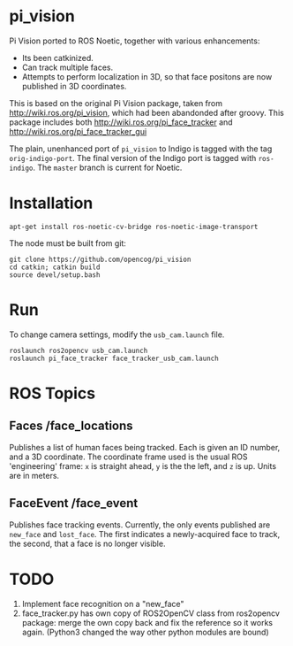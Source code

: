 pi_vision
=========

Pi Vision ported to ROS Noetic, together with various enhancements:
* Its been catkinized.
* Can track multiple faces.
* Attempts to perform localization in 3D, so that face positons are now
  published in 3D coordinates.

This is based on the original Pi Vision package, taken from
http://wiki.ros.org/pi_vision, which had been abandonded after groovy.
This package includes both http://wiki.ros.org/pi_face_tracker
and http://wiki.ros.org/pi_face_tracker_gui

The plain, unenhanced  port of `pi_vision` to Indigo is tagged with the
tag `orig-indigo-port`. The final version of the Indigo port is tagged
with `ros-indigo`. The `master` branch is current for Noetic.


Installation
============

```
apt-get install ros-noetic-cv-bridge ros-noetic-image-transport
```

The node must be built from git:

```
git clone https://github.com/opencog/pi_vision
cd catkin; catkin build
source devel/setup.bash
```

Run
===

To change camera settings, modify the `usb_cam.launch` file.

```
roslaunch ros2opencv usb_cam.launch
roslaunch pi_face_tracker face_tracker_usb_cam.launch
```

ROS Topics
==========

## Faces /face_locations
Publishes a list of human faces being tracked. Each is given an ID number,
and a 3D coordinate.  The coordinate frame used is the usual ROS
'engineering' frame: `x` is straight ahead, `y` is the the left, and `z`
is up.  Units are in meters.

## FaceEvent /face_event
Publishes face tracking events. Currently, the only events published are
`new_face` and `lost_face`. The first indicates a newly-acquired face to
track, the second, that a face is no longer visible.

TODO
====
1. Implement face recognition on a "new_face"
2. face_tracker.py has own copy of ROS2OpenCV class from ros2opencv package: 
merge the own copy back and fix the reference so it works again. (Python3 changed
the way other python modules are bound) 

